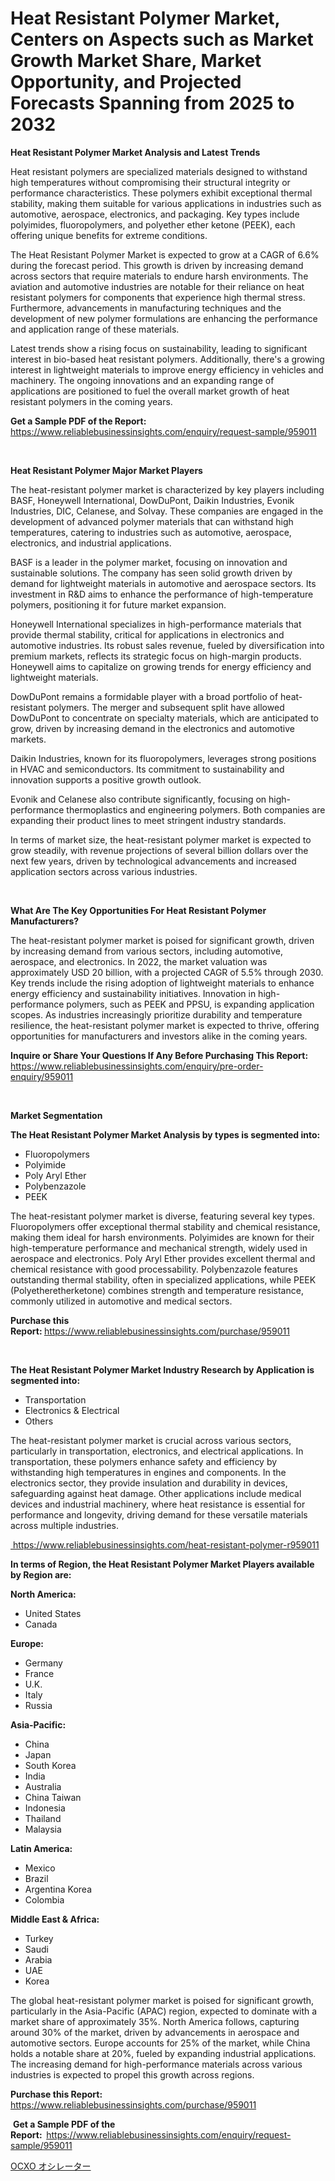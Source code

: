<p><h1>Heat Resistant Polymer Market, Centers on Aspects such as Market Growth Market Share, Market Opportunity, and Projected Forecasts Spanning from 2025 to 2032</h1></p><p><strong>Heat Resistant Polymer Market Analysis and Latest Trends</strong></p>
<p><p>Heat resistant polymers are specialized materials designed to withstand high temperatures without compromising their structural integrity or performance characteristics. These polymers exhibit exceptional thermal stability, making them suitable for various applications in industries such as automotive, aerospace, electronics, and packaging. Key types include polyimides, fluoropolymers, and polyether ether ketone (PEEK), each offering unique benefits for extreme conditions.</p><p>The Heat Resistant Polymer Market is expected to grow at a CAGR of 6.6% during the forecast period. This growth is driven by increasing demand across sectors that require materials to endure harsh environments. The aviation and automotive industries are notable for their reliance on heat resistant polymers for components that experience high thermal stress. Furthermore, advancements in manufacturing techniques and the development of new polymer formulations are enhancing the performance and application range of these materials.</p><p>Latest trends show a rising focus on sustainability, leading to significant interest in bio-based heat resistant polymers. Additionally, there's a growing interest in lightweight materials to improve energy efficiency in vehicles and machinery. The ongoing innovations and an expanding range of applications are positioned to fuel the overall market growth of heat resistant polymers in the coming years.</p></p>
<p><strong>Get a Sample PDF of the Report:&nbsp;</strong> <a href="https://www.reliablebusinessinsights.com/enquiry/request-sample/959011?utm_campaign=2139&utm_medium=2&utm_source=Github&utm_content=ia&utm_term=30012025&utm_id=heat-resistant-polymer">https://www.reliablebusinessinsights.com/enquiry/request-sample/959011</a></p>
<p>&nbsp;</p>
<p><strong>Heat Resistant Polymer Major Market Players</strong></p>
<p><p>The heat-resistant polymer market is characterized by key players including BASF, Honeywell International, DowDuPont, Daikin Industries, Evonik Industries, DIC, Celanese, and Solvay. These companies are engaged in the development of advanced polymer materials that can withstand high temperatures, catering to industries such as automotive, aerospace, electronics, and industrial applications.</p><p>BASF is a leader in the polymer market, focusing on innovation and sustainable solutions. The company has seen solid growth driven by demand for lightweight materials in automotive and aerospace sectors. Its investment in R&D aims to enhance the performance of high-temperature polymers, positioning it for future market expansion.</p><p>Honeywell International specializes in high-performance materials that provide thermal stability, critical for applications in electronics and automotive industries. Its robust sales revenue, fueled by diversification into premium markets, reflects its strategic focus on high-margin products. Honeywell aims to capitalize on growing trends for energy efficiency and lightweight materials.</p><p>DowDuPont remains a formidable player with a broad portfolio of heat-resistant polymers. The merger and subsequent split have allowed DowDuPont to concentrate on specialty materials, which are anticipated to grow, driven by increasing demand in the electronics and automotive markets.</p><p>Daikin Industries, known for its fluoropolymers, leverages strong positions in HVAC and semiconductors. Its commitment to sustainability and innovation supports a positive growth outlook.</p><p>Evonik and Celanese also contribute significantly, focusing on high-performance thermoplastics and engineering polymers. Both companies are expanding their product lines to meet stringent industry standards.</p><p>In terms of market size, the heat-resistant polymer market is expected to grow steadily, with revenue projections of several billion dollars over the next few years, driven by technological advancements and increased application sectors across various industries.</p></p>
<p>&nbsp;</p>
<p><strong>What Are The Key Opportunities For Heat Resistant Polymer Manufacturers?</strong></p>
<p><p>The heat-resistant polymer market is poised for significant growth, driven by increasing demand from various sectors, including automotive, aerospace, and electronics. In 2022, the market valuation was approximately USD 20 billion, with a projected CAGR of 5.5% through 2030. Key trends include the rising adoption of lightweight materials to enhance energy efficiency and sustainability initiatives. Innovation in high-performance polymers, such as PEEK and PPSU, is expanding application scopes. As industries increasingly prioritize durability and temperature resilience, the heat-resistant polymer market is expected to thrive, offering opportunities for manufacturers and investors alike in the coming years.</p></p>
<p><strong>Inquire or Share Your Questions If Any Before Purchasing This Report:</strong> <a href="https://www.reliablebusinessinsights.com/enquiry/pre-order-enquiry/959011?utm_campaign=2139&utm_medium=2&utm_source=Github&utm_content=ia&utm_term=30012025&utm_id=heat-resistant-polymer">https://www.reliablebusinessinsights.com/enquiry/pre-order-enquiry/959011</a></p>
<p>&nbsp;</p>
<p><strong>Market Segmentation</strong></p>
<p><strong>The Heat Resistant Polymer Market Analysis by types is segmented into:</strong></p>
<p><ul><li>Fluoropolymers</li><li>Polyimide</li><li>Poly Aryl Ether</li><li>Polybenzazole</li><li>PEEK</li></ul></p>
<p><p>The heat-resistant polymer market is diverse, featuring several key types. Fluoropolymers offer exceptional thermal stability and chemical resistance, making them ideal for harsh environments. Polyimides are known for their high-temperature performance and mechanical strength, widely used in aerospace and electronics. Poly Aryl Ether provides excellent thermal and chemical resistance with good processability. Polybenzazole features outstanding thermal stability, often in specialized applications, while PEEK (Polyetheretherketone) combines strength and temperature resistance, commonly utilized in automotive and medical sectors.</p></p>
<p><strong>Purchase this Report:&nbsp;</strong><a href="https://www.reliablebusinessinsights.com/purchase/959011?utm_campaign=2139&utm_medium=2&utm_source=Github&utm_content=ia&utm_term=30012025&utm_id=heat-resistant-polymer">https://www.reliablebusinessinsights.com/purchase/959011</a></p>
<p>&nbsp;</p>
<p><strong>The Heat Resistant Polymer Market Industry Research by Application is segmented into:</strong></p>
<p><ul><li>Transportation</li><li>Electronics & Electrical</li><li>Others</li></ul></p>
<p><p>The heat-resistant polymer market is crucial across various sectors, particularly in transportation, electronics, and electrical applications. In transportation, these polymers enhance safety and efficiency by withstanding high temperatures in engines and components. In the electronics sector, they provide insulation and durability in devices, safeguarding against heat damage. Other applications include medical devices and industrial machinery, where heat resistance is essential for performance and longevity, driving demand for these versatile materials across multiple industries.</p></p>
<p><a href="https://www.reliablebusinessinsights.com/heat-resistant-polymer-r959011?utm_campaign=2139&utm_medium=2&utm_source=Github&utm_content=ia&utm_term=30012025&utm_id=heat-resistant-polymer">&nbsp;https://www.reliablebusinessinsights.com/heat-resistant-polymer-r959011</a></p>
<p><strong>In terms of Region, the Heat Resistant Polymer Market Players available by Region are:</strong></p>
<p>
    <p> <strong> North America: </strong>
        <ul>
            <li>United States</li>
            <li>Canada</li>
        </ul>
        </p> 
    <p> <strong> Europe: </strong>
        <ul>
            <li>Germany</li>
            <li>France</li>
            <li>U.K.</li>
            <li>Italy</li>
            <li>Russia</li>
        </ul>
        </p> 
    <p> <strong> Asia-Pacific: </strong>
        <ul>
            <li>China</li>
            <li>Japan</li>
            <li>South Korea</li>
            <li>India</li>
            <li>Australia</li>
            <li>China Taiwan</li>
            <li>Indonesia</li>
            <li>Thailand</li>
            <li>Malaysia</li>
        </ul>
        </p> 
    <p> <strong> Latin America: </strong>
        <ul>
            <li>Mexico</li>
            <li>Brazil</li>
            <li>Argentina Korea</li>
            <li>Colombia</li>
        </ul>
        </p> 
    <p> <strong> Middle East & Africa: </strong>
        <ul>
            <li>Turkey</li>
            <li>Saudi</li>
            <li>Arabia</li>
            <li>UAE</li>
            <li>Korea</li>
        </ul>
    </p>
    </p>
<p><p>The global heat-resistant polymer market is poised for significant growth, particularly in the Asia-Pacific (APAC) region, expected to dominate with a market share of approximately 35%. North America follows, capturing around 30% of the market, driven by advancements in aerospace and automotive sectors. Europe accounts for 25% of the market, while China holds a notable share at 20%, fueled by expanding industrial applications. The increasing demand for high-performance materials across various industries is expected to propel this growth across regions.</p></p>
<p><strong>Purchase this Report: </strong><a href="https://www.reliablebusinessinsights.com/purchase/959011?utm_campaign=2139&utm_medium=2&utm_source=Github&utm_content=ia&utm_term=30012025&utm_id=heat-resistant-polymer">https://www.reliablebusinessinsights.com/purchase/959011</a></p>
<p>&nbsp;<strong>Get a Sample PDF of the Report:&nbsp;&nbsp;</strong><a href="https://www.reliablebusinessinsights.com/enquiry/request-sample/959011?utm_campaign=2139&utm_medium=2&utm_source=Github&utm_content=ia&utm_term=30012025&utm_id=heat-resistant-polymer">https://www.reliablebusinessinsights.com/enquiry/request-sample/959011</a></p>
<p><strong></strong></p>
<p><p><a href="https://github.com/mohamedbakry57/Market-Research-Report-List-6/blob/main/500380634529.md?utm_campaign=2139&utm_medium=2&utm_source=Github&utm_content=ia&utm_term=30012025&utm_id=heat-resistant-polymer">OCXO オシレーター</a></p></p>